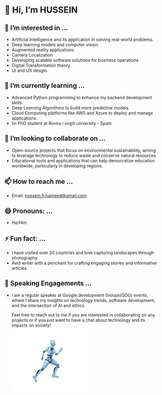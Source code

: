 # 👋 Hi, I’m HUSSEIN  

## 👀 I’m interested in ...
- Artificial Intelligence and its application in solving real-world problems.
- Deep learning models and computer vision.
- Augmented reality applications
- Camera Localization
- Developing scalable software solutions for business operations.
- Digital Transformation theory.
- UI and UX desgin.

## 🌱 I’m currently learning ...
- Advanced Python programming to enhance my backend development skills.
- Deep Learning Algorithms to build more predictive models.
- Cloud Computing platforms like AWS and Azure to deploy and manage applications.
- Im PhD student at Rovira i virgili university - Spain 

## 💞️ I’m looking to collaborate on ...
- Open-source projects that focus on environmental sustainability, aiming to leverage technology to reduce waste and conserve natural resources.
- Educational tools and applications that can help democratize education worldwide, particularly in developing regions.

## 📫 How to reach me ...
- Email: hossein.h.hameed@gmail.com

## 😄 Pronouns: ...
- He/Him

## ⚡ Fun fact: ...
- I have visited over 20 countries and love capturing landscapes through photography.
- Avid writer with a penchant for crafting engaging stories and informative articles.

## 🎤 Speaking Engagements ...
- I am a regular speaker at Google development Groups(GDG) events, where I share my insights on technology trends, software development, and the intersection of AI and ethics.

  Feel free to reach out to me if you are interested in collaborating on any projects or if you just want to have a chat about technology and its impacts on society!

  ![3D Surface Visualization](https://github.com/Husseinhhameed/Husseinhhameed/blob/main/run-12055_256.gif?raw=true)


